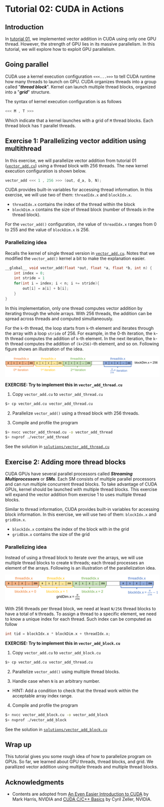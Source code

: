 # Tutorial 02: CUDA in Actions

## Introduction 

In [tutorial 01](../tutorial01/), we implemented vector addition in CUDA using only one GPU thread. However, the strength of GPU lies in its massive parallelism. In this tutorial, we will explore how to exploit GPU parallelism. 

## Going parallel

CUDA use a kernel execution configuration `<<<...>>>` to tell CUDA runtime how many threads to launch on GPU. CUDA organizes threads into a group called "**_thread block_**". Kernel can launch multiple thread blocks, organized into a "**_grid_**" structure. 

The syntax of kernel execution configuration is as follows 

```C
<<< M , T >>>
```

Which indicate that a kernel launches with a grid of `M` thread blocks. Each thread block has `T` parallel threads. 

## Exercise 1: Parallelizing vector addition using multithread

In this exercise, we will parallelize vector addition from tutorial 01 ([`vector_add.cu`](./vector_add.cu)) using a thread block with 256 threads. The new kernel execution configuration is shown below. 

```C
vector_add <<< 1 , 256 >>> (out, d_a, b, N);
```

CUDA provides built-in variables for accessing thread information. In this exercise, we will use two of them: `threadIdx.x` and `blockIdx.x`. 

* `threadIdx.x` contains the index of the thread within the block 
* `blockDim.x` contains the size of thread block (number of threads in the thread block). 

For the `vector_add()` configuration, ะhe value of `threadIdx.x` ranges from 0 to 255 and the value of `blockDim.x` is 256.

### Parallelizing idea

Recalls the kernel of single thread version in [`vector_add.cu`](./vector_add.cu). Notes that we modified the `vector_add()` kernel a bit to make the explanation easier. 

```C
__global__ void vector_add(float *out, float *a, float *b, int n) {
    int index = 0;
    int stride = 1
    for(int i = index; i < n; i += stride){
        out[i] = a[i] + b[i];
    }
}
```

In this implementation, only one thread computes vector addition by iterating through the whole arrays. With 256 threads, the addition can be spread across threads and computed simultaneously. 

For the `k`-th thread, the loop starts from `k`-th element and iterates through the array with a loop `stride` of 256. For example, in the 0-th iteration, the `k`-th thread computes the addition of `k`-th element. In the next iteration, the `k`-th thread computes the addition of `(k+256)`-th element, and so on. Following figure shows an illustration of the idea. 

![parallel thread](./01_parallel_thread.png "parallel thread")

**EXERCISE: Try to implement this in `vector_add_thread.cu`**

1. Copy `vector_add.cu` to `vector_add_thread.cu`

```bash
$> cp vector_add.cu vector_add_thread.cu
```

2. Parallelize `vector_add()` using a thread block with 256 threads. 

3. Compile and profile the program

```bash
$> nvcc vector_add_thread.cu -o vector_add_thread
$> nvprof ./vector_add_thread
```

See the solution in [`solutions/vector_add_thread.cu`](./solutions/vector_add_thread.cu)

## Exercise 2: Adding more thread blocks

CUDA GPUs have several parallel processors called **_Streaming Multiprocessors_** or **_SMs_**. Each SM consists of multiple parallel processors and can run multiple concurrent thread blocks. To take advantage of CUDA GPUs, kernel should be launched with multiple thread blocks. This exercise will expand the vector addition from exercise 1 to uses multiple thread blocks. 

Similar to thread information, CUDA provides built-in variables for accessing block information. In this exercise, we will use two of them: `blockIdx.x` and `gridDim.x`. 

* `blockIdx.x` contains the index of the block with in the grid
* `gridDim.x` contains the size of the grid

### Parallelizing idea

Instead of using a thread block to iterate over the arrays, we will use multiple thread blocks to create `N` threads; each thread processes an element of the arrays. Following is an illustration of the parallelization idea. 

![parallel block](./02_parallel_block.png "parallel block")

With 256 threads per thread block, we need at least `N/256` thread blocks to have a total of `N` threads. To assign a thread to a specific element, we need to know a unique index for each thread. Such index can be computed as follow

```C
int tid = blockIdx.x * blockDim.x + threadIdx.x;
```

**EXERCISE: Try to implement this in `vector_add_block.cu`**

1. Copy `vector_add.cu` to `vector_add_block.cu`

```bash
$> cp vector_add.cu vector_add_thread.cu
```

2. Parallelize `vector_add()` using multiple thread blocks. 

3. Handle case when `N` is an arbitrary number. 
  * HINT: Add a condition to check that the thread work within the acceptable array index range. 

4. Compile and profile the program

```bash
$> nvcc vector_add_block.cu -o vector_add_block
$> nvprof ./vector_add_block
```

See the solution in [`solutions/vector_add_block.cu`](./solutions/vector_add_block.cu)

## Wrap up

This tutorial gives you some rough idea of how to parallelize program on GPUs. So far, we learned about GPU threads, thread blocks, and grid. We parallized vector addition using multiple threads and multiple thread blocks. 

## Acknowledgments

* Contents are adopted from [An Even Easier Introduction to CUDA](https://devblogs.nvidia.com/even-easier-introduction-cuda/) by Mark Harris, NVIDIA and [CUDA C/C++ Basics](http://www.int.washington.edu/PROGRAMS/12-2c/week3/clark_01.pdf) by Cyril Zeller, NVIDIA. 


